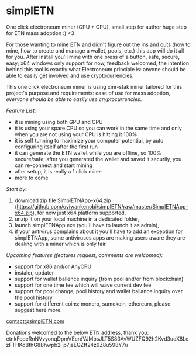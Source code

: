# simplETN
One click electroneum miner (GPU + CPU), small step for author huge step for ETN mass adoption :) <3

For those wanting to mine ETN and didn't figure out the ins and outs (how to mine, how to create and manage a wallet, pools, etc.) this app will do it all for you.
After install you'll mine with one press of a button, safe, secure, easy; x64 windows only support for now, feedback welcomed, the intention behind this tool is exactly what Electroneum principle is: anyone should be able to easily get involved and use cryptocurrencies.

This one click electroneum miner is using xmr-stak miner tailored for this project's purpose and requirements: ease of use for mass adoption, *everyone should be able to easily use cryptocurrencies*.

_Feature List:_
- it is mining using both GPU and CPU
- it is using your spare CPU so you can work in the same time and only when you are not using your CPU is hitting it 100%
- it is self tunning to maximize your computer potential, by auto configuring itself after the first run
- it can generate the ETN wallet while you are offline, so 100% secure/safe; after you generated the wallet and saved it securily, you can re-connect and start mining
- after setup, it is really a 1 click miner
- more to come

_Start by:_

1. download zip file SimplETNApp-x64.zip (https://github.com/oviwankenobi/simplETN/raw/master/SimplETNApp-x64.zip), for now just x64 platform supported, 
2. unzip it on your local machine in a dedicated folder, 
3. launch simplETNApp.exe (you'll have to launch it as admin), 
4. if your antivirus complains about it you'll have to add an exception for simplETNApp, some antiviruses apps are making users aware they are dealing with a miner which is only fair.

_Upcoming features (features request, comments are welcomed):_

- support for x86 and/or AnyCPU
- instaler, updater
- support for wallet ballence inquiry (from pool and/or from blockchain)
- support for one time fee which will wave current dev fee
- support for pool change, pool history and wallet ballance inquiry over the pool history
- support for different coins: monero, sumokoin, ethereum, please suggest here more.


contact@simplETN.com


Donations welcomed to the below ETN address, thank you:
etnkFcpeRnNVvyonqDpmVEcrdVJMbsJLT5S83AvWUZFQ92h2Kvd3uoX8LezFTHKdBthG8Bhwpb2Fp7jeEGZff24z9Z8u598Y7u


